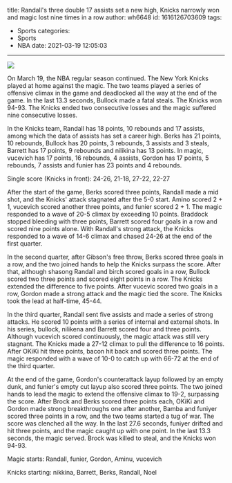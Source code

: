 title: Randall's three double 17 assists set a new high, Knicks narrowly won and magic lost nine times in a row
author: wh6648
id: 1616126703609
tags: 
- Sports
categories: 
- Sports
- NBA
date: 2021-03-19 12:05:03
---
![](https://p7.itc.cn/images01/20210319/62167b07854c47caae94e39a394d1a48.jpeg)


On March 19, the NBA regular season continued. The New York Knicks played at home against the magic. The two teams played a series of offensive climax in the game and deadlocked all the way at the end of the game. In the last 13.3 seconds, Bullock made a fatal steals. The Knicks won 94-93. The Knicks ended two consecutive losses and the magic suffered nine consecutive losses.

In the Knicks team, Randall has 18 points, 10 rebounds and 17 assists, among which the data of assists has set a career high. Berks has 21 points, 10 rebounds, Bullock has 20 points, 3 rebounds, 3 assists and 3 steals, Barrett has 17 points, 9 rebounds and nilikina has 13 points. In magic, vucevich has 17 points, 16 rebounds, 4 assists, Gordon has 17 points, 5 rebounds, 7 assists and funier has 23 points and 4 rebounds.

Single score (Knicks in front): 24-26, 21-18, 27-22, 22-27

After the start of the game, Berks scored three points, Randall made a mid shot, and the Knicks' attack stagnated after the 5-0 start. Amino scored 2 + 1, vucevich scored another three points, and funier scored 2 + 1. The magic responded to a wave of 20-5 climax by exceeding 10 points. Braddock stopped bleeding with three points, Barrett scored four goals in a row and scored nine points alone. With Randall's strong attack, the Knicks responded to a wave of 14-6 climax and chased 24-26 at the end of the first quarter.

In the second quarter, after Gibson's free throw, Berks scored three goals in a row, and the two joined hands to help the Knicks surpass the score. After that, although shasong Randall and birch scored goals in a row, Bullock scored two three points and scored eight points in a row. The Knicks extended the difference to five points. After vucevic scored two goals in a row, Gordon made a strong attack and the magic tied the score. The Knicks took the lead at half-time, 45-44.

In the third quarter, Randall sent five assists and made a series of strong attacks. He scored 10 points with a series of internal and external shots. In his series, bullock, nilikena and Barrett scored four and three points. Although vucevich scored continuously, the magic attack was still very stagnant. The Knicks made a 27-12 climax to pull the difference to 16 points. After OKiKi hit three points, bacon hit back and scored three points. The magic responded with a wave of 10-0 to catch up with 66-72 at the end of the third quarter.

At the end of the game, Gordon's counterattack layup followed by an empty dunk, and funier's empty cut layup also scored three points. The two joined hands to lead the magic to extend the offensive climax to 19-2, surpassing the score. After Brock and Berks scored three points each, OKiKi and Gordon made strong breakthroughs one after another, Bamba and funiyer scored three points in a row, and the two teams started a tug of war. The score was clenched all the way. In the last 27.6 seconds, funiyer drifted and hit three points, and the magic caught up with one point. In the last 13.3 seconds, the magic served. Brock was killed to steal, and the Knicks won 94-93.

Magic starts: Randall, funier, Gordon, Aminu, vucevich

Knicks starting: nikkina, Barrett, Berks, Randall, Noel

